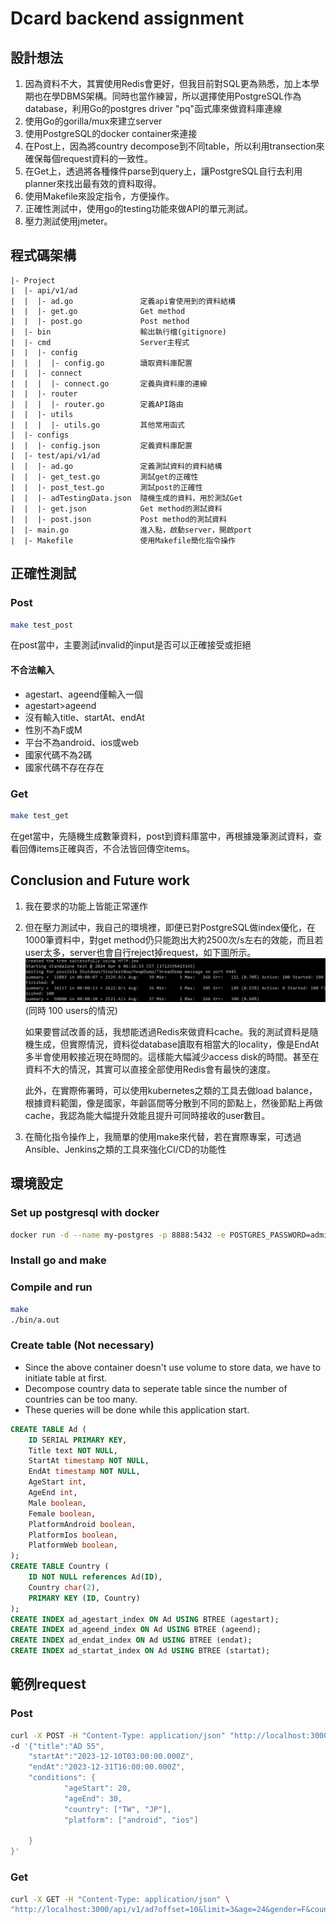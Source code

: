 # Dcard backend assignment

## 設計想法
1. 因為資料不大，其實使用Redis會更好，但我目前對SQL更為熟悉，加上本學期也在學DBMS架構。同時也當作練習，所以選擇使用PostgreSQL作為database，利用Go的postgres driver "pq"函式庫來做資料庫連線
2. 使用Go的gorilla/mux來建立server
3. 使用PostgreSQL的docker container來連接
4. 在Post上，因為將country decompose到不同table，所以利用transection來確保每個request資料的一致性。
5. 在Get上，透過將各種條件parse到query上，讓PostgreSQL自行去利用planner來找出最有效的資料取得。
5. 使用Makefile來設定指令，方便操作。
6. 正確性測試中，使用go的testing功能來做API的單元測試。
7. 壓力測試使用jmeter。

## 程式碼架構
```
|- Project
|  |- api/v1/ad
|  |  |- ad.go               定義api會使用到的資料結構
|  |  |- get.go              Get method
|  |  |- post.go             Post method
|  |- bin                    輸出執行檔(gitignore)
|  |- cmd                    Server主程式
|  |  |- config
|  |  |  |- config.go        讀取資料庫配置
|  |  |- connect
|  |  |  |- connect.go       定義與資料庫的連線
|  |  |- router
|  |  |  |- router.go        定義API路由
|  |  |- utils
|  |  |  |- utils.go         其他常用函式
|  |- configs 
|  |  |- config.json         定義資料庫配置
|  |- test/api/v1/ad
|  |  |- ad.go               定義測試資料的資料結構
|  |  |- get_test.go         測試get的正確性
|  |  |- post_test.go        測試post的正確性
|  |  |- adTestingData.json  隨機生成的資料，用於測試Get
|  |  |- get.json            Get method的測試資料
|  |  |- post.json           Post method的測試資料
|  |- main.go                進入點，啟動server，開啟port
|  |- Makefile               使用Makefile簡化指令操作
```


## 正確性測試
### Post
```sh
make test_post
```
在post當中，主要測試invalid的input是否可以正確接受或拒絕
#### 不合法輸入
- agestart、ageend僅輸入一個
- agestart>ageend
- 沒有輸入title、startAt、endAt
- 性別不為F或M
- 平台不為android、ios或web
- 國家代碼不為2碼
- 國家代碼不存在存在
### Get
```sh
make test_get
```
在get當中，先隨機生成數筆資料，post到資料庫當中，再根據幾筆測試資料，查看回傳items正確與否，不合法皆回傳空items。

## Conclusion and Future work
1. 我在要求的功能上皆能正常運作
2. 但在壓力測試中，我自己的環境裡，即便已對PostgreSQL做index優化，在1000筆資料中，對get method仍只能跑出大約2500次/s左右的效能，而且若user太多，server也會自行reject掉request，如下圖所示。
![](img/pressure_test.png) (同時 100 users的情況)
   
   如果要嘗試改善的話，我想能透過Redis來做資料cache。我的測試資料是隨機生成，但實際情況，資料從database讀取有相當大的locality，像是EndAt多半會使用較接近現在時間的。這樣能大幅減少access disk的時間。甚至在資料不大的情況，其實可以直接全部使用Redis會有最快的速度。
   
   此外，在實際佈署時，可以使用kubernetes之類的工具去做load balance，根據資料範圍，像是國家，年齡區間等分散到不同的節點上，然後節點上再做cache，我認為能大幅提升效能且提升可同時接收的user數目。

4. 在簡化指令操作上，我簡單的使用make來代替，若在實際專案，可透過Ansible、Jenkins之類的工具來強化CI/CD的功能性

## 環境設定
### Set up postgresql with docker
```sh
docker run -d --name my-postgres -p 8888:5432 -e POSTGRES_PASSWORD=admin postgres:14-alpine3.17
```
### Install go and make
### Compile and run

```sh
make
./bin/a.out
```

### Create table (Not necessary)
* Since the above container doesn't use volume to store data, we have to initiate table at first.
* Decompose country data to seperate table since the number of countries can be too many.
* These queries will be done while this application start.
```sql
CREATE TABLE Ad (
    ID SERIAL PRIMARY KEY,
    Title text NOT NULL,
    StartAt timestamp NOT NULL,
    EndAt timestamp NOT NULL,
    AgeStart int,
    AgeEnd int,
    Male boolean,
    Female boolean,
    PlatformAndroid boolean,
    PlatformIos boolean,
    PlatformWeb boolean,
);
CREATE TABLE Country (
    ID NOT NULL references Ad(ID),
    Country char(2),
    PRIMARY KEY (ID, Country)
);
CREATE INDEX ad_agestart_index ON Ad USING BTREE (agestart);
CREATE INDEX ad_ageend_index ON Ad USING BTREE (ageend);
CREATE INDEX ad_endat_index ON Ad USING BTREE (endat);
CREATE INDEX ad_startat_index ON Ad USING BTREE (startat);
```

## 範例request
### Post
```sh
curl -X POST -H "Content-Type: application/json" "http://localhost:3000/api/v1/ad" \
-d '{"title":"AD 55", 
    "startAt":"2023-12-10T03:00:00.000Z",
    "endAt":"2023-12-31T16:00:00.000Z",
    "conditions": {
            "ageStart": 20,
            "ageEnd": 30,
            "country": ["TW", "JP"],
            "platform": ["android", "ios"]
        
    }  
}'
```
### Get
```sh
curl -X GET -H "Content-Type: application/json" \
"http://localhost:3000/api/v1/ad?offset=10&limit=3&age=24&gender=F&country=TW&platform=ios"

```
